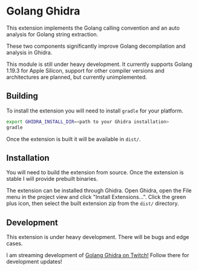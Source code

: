 # Golang Ghidra

This extension implements the Golang calling convention and
an auto analysis for Golang string extraction.

These two components significantly improve Golang decompilation
and analysis in Ghidra.

This module is still under heavy development. It currently
supports Golang 1.19.3 for Apple Silicon, support for other
compiler versions and architectures are planned, but currently
unimplemented.

## Building

To install the extension you will need to install `gradle` for your platform.

```sh
export GHIDRA_INSTALL_DIR=<path to your Ghidra installation>
gradle
```

Once the extension is built it will be available in `dist/`.

## Installation

You will need to build the extension from source. Once the extension
is stable I will provide prebuilt binaries.

The extension can be installed through Ghidra. Open Ghidra,
open the File menu in the project view and click "Install Extensions...".
Click the green plus icon, then select the built extension zip from the `dist/`
directory.

## Development

This extension is under heavy development. There will be bugs and edge cases.

I am streaming development of [Golang Ghidra on Twitch!](https://twitch.tv/cyberkaida)
Follow there for development updates!
